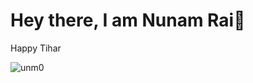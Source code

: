 <div align="left">
<h1 align="left">Hey there, I am Nunam Rai👋 </h1>
  Happy Tihar <br>
<p align="left"> <img src="https://komarev.com/ghpvc/?username=unm0&label=Profile%20views&color=0e75b6&style=italic" alt="unm0" /> </p>
</div>
